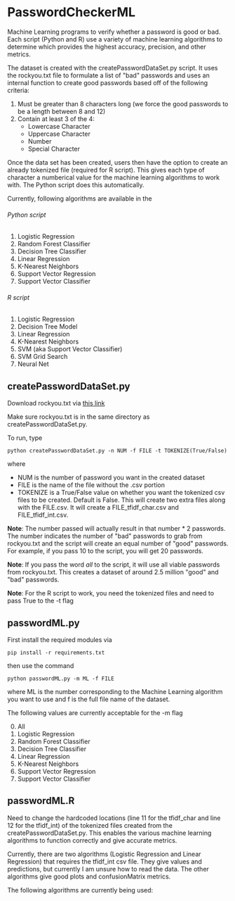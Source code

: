 # PasswordCheckerML
Machine Learning programs to verify whether a password is good or bad. Each script (Python and R) use a variety of machine learning algorithms to determine which provides the highest accuracy, precision, and other metrics.

The dataset is created with the createPasswordDataSet.py script. It uses the rockyou.txt file to formulate a list of "bad" passwords and uses an internal function to create good passwords based off of the following criteria:
1. Must be greater than 8 characters long (we force the good passwords to be a length between 8 and 12)
2. Contain at least 3 of the 4:
   - Lowercase Character
   - Uppercase Character
   - Number
   - Special Character

Once the data set has been created, users then have the option to create an already tokenized file (required for R script). This gives each type of character a numberical value for the machine learning algorithms to work with. The Python script does this automatically.

Currently, following algorithms are available in the

###### Python script
1. Logistic Regression
2. Random Forest Classifier
3. Decision Tree Classifier
4. Linear Regression
5. K-Nearest Neighbors
6. Support Vector Regression
7. Support Vector Classifier

###### R script
1. Logistic Regression
2. Decision Tree Model
3. Linear Regression
4. K-Nearest Neighbors
5. SVM (aka Support Vector Classifier)
6. SVM Grid Search
7. Neural Net

## createPasswordDataSet.py
Download rockyou.txt via [this link](https://www.google.com/url?sa=t&rct=j&q=&esrc=s&source=web&cd=&cad=rja&uact=8&ved=2ahUKEwjf2ceg4vDzAhUEZzABHcQTAI4QFnoECAgQAQ&url=https%3A%2F%2Fgithub.com%2Fbrannondorsey%2Fnaive-hashcat%2Freleases%2Fdownload%2Fdata%2Frockyou.txt&usg=AOvVaw3snAERl1mU6Ccr4WFEazBd)

Make sure rockyou.txt is in the same directory as createPasswordDataSet.py. 

To run, type
```
python createPasswordDataSet.py -n NUM -f FILE -t TOKENIZE(True/False)
```
where 
 - NUM is the number of password you want in the created dataset
 - FILE is the name of the file without the .csv portion
 - TOKENIZE is a True/False value on whether you want the tokenized csv files to be created. Default is False. This will create two extra files along with the FILE.csv. It will create a FILE_tfidf_char.csv and FILE_tfidf_int.csv.

**Note**: The number passed will actually result in that number * 2 passwords. The number indicates the number of "bad" passwords to grab from rockyou.txt and the script will create an equal number of "good" passwords. For example, if you pass 10 to the script, you will get 20 passwords.

**Note**: If you pass the word *all* to the script, it will use all viable passwords from rockyou.txt. This creates a dataset of around 2.5 million "good" and "bad" passwords.

**Note**: For the R script to work, you need the tokenized files and need to pass True to the -t flag
  
## passwordML.py
First install the required modules via
```
pip install -r requirements.txt
```

then use the command
```
python passwordML.py -m ML -f FILE
```
where ML is the number corresponding to the Machine Learning algorithm you want to use and f is the full file name of the dataset. 

The following values are currently acceptable for the -m flag

0. All
1. Logistic Regression
2. Random Forest Classifier
3. Decision Tree Classifier
4. Linear Regression
5. K-Nearest Neighbors
6. Support Vector Regression
7. Support Vector Classifier
  
## passwordML.R
Need to change the hardcoded locations (line 11 for the tfidf_char and line 12 for the tfidf_int) of the tokenized files created from the createPasswordDataSet.py. This enables the various machine learning algorithms to function correctly and give accurate metrics. 

Currently, there are two algorithms (Logistic Regression and Linear Regression) that requires the tfidf_int csv file. They give values and predictions, but currently I am unsure how to read the data. The other algorithms give good plots and confusionMatrix metrics.

The following algorithms are currently being used:

